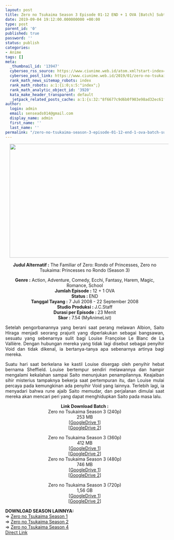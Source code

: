 ```yaml
---
layout: post
title: Zero no Tsukaima Season 3 Episode 01-12 END + 1 OVA [Batch] Subtitle Indonesia
date: 2019-09-04 19:12:00.000000000 +00:00
type: post
parent_id: '0'
published: true
password: ''
status: publish
categories:
- Anime
tags: []
meta:
  _thumbnail_id: '13947'
  cyberseo_rss_source: https://www.ciunime.web.id/atom.xml?start-index=3901&max-results=150
  cyberseo_post_link: https://www.ciunime.web.id/2019/01/zero-no-tsukaima-season-3-episode-01-12.html
  rank_math_news_sitemap_robots: index
  rank_math_robots: a:1:{i:0;s:5:"index";}
  rank_math_analytic_object_id: '3920'
  kata_make_header_transparent: default
  _jetpack_related_posts_cache: a:1:{s:32:"8f6677c9d6b0f903e98ad32ec61f8deb";a:2:{s:7:"expires";i:1663405092;s:7:"payload";a:0:{}}}
author:
  login: admin
  email: senseads014@gmail.com
  display_name: admin
  first_name: ''
  last_name: ''
permalink: "/zero-no-tsukaima-season-3-episode-01-12-end-1-ova-batch-subtitle-indonesia/"
---
```

<div style="text-align: center;">
<div class="separator" style="clear: both; text-align: center;"><a href="https://1.bp.blogspot.com/-ic9lmSX2wBY/XEBkuojfwNI/AAAAAAAAH4s/JqGv4z25_VkFcqz9Kllro5FWezQ5RpBKwCPcBGAYYCw/s1600/Zero%2Bno%2BTsukaima%2BSeason%2B3.jpg" imageanchor="1" style="margin-left: 1em; margin-right: 1em;"><img border="0" data-original-height="720" data-original-width="1280" height="360" src="{{ site.baseurl }}/assets/2019/09/Zero%2Bno%2BTsukaima%2BSeason%2B3.jpg" width="640" /></a></div>
<div style="text-align: justify;"></div>
<p><b>Judul</b><b><b> Alternatif</b> :</b> The Familiar of Zero: Rondo of Princesses, Zero no Tsukaima: Princesses no Rondo (Season 3)</div>
<div style="text-align: center;"><b><b>Genre :</b></b> Action, Adventure, Comedy, Ecchi, Fantasy, Harem, Magic, Romance, School</div>
<div style="text-align: center;"><b>Jumlah Episode :</b> 12 + 1 OVA<br /><b>Status :&nbsp;</b>END<br /><b>Tanggal Tayang :</b> 7 Juli 2008 - 22 September 2008<br /><b>Studio Produksi : </b>J.C.Staff<br /><b>Durasi per Episode :&nbsp;</b>23 Menit</div>
<div style="text-align: center;"><b>Skor :</b> 7.54 (MyAnimeList)</div>
<p>
<div style="text-align: justify;">Setelah pengorbanannya yang berani saat perang melawan Albion, Saito Hiraga menjadi seorang prajurit yang diperlakukan sebagai bangsawan, sesuatu yang sebenarnya sulit bagi&nbsp;Louise Françoise Le Blanc de La Vallière. Dengan hubungan mereka yang tidak lagi disebut sebagai penyihir Void dan tidak dikenal, ia bertanya-tanya apa sebenarnya artinya bagi mereka.</p>
<p>Suatu hari saat berkelana ke kastil Louise disergap oleh penyihir hebat bernama Sheffield. Louise bertempur sendiri melawannya dan hampir mengalami kekalahan sampai Saito menunjukan penampilannya. Keajaiban sihir misterius tampaknya bekerja saat pertempuran itu, dan Louise mulai percaya pada kemungkinan ada penyihir Void yang lainnya. Terlebih lagi, ia menyadari bahwa rune ajaib Saito memudar, dan perjalanan dimulai saat mereka akan mencari peri yang dapat menghidupkan Saito pada masa lalu.</p></div>
<div style="text-align: justify;"></div>
<div style="text-align: justify;"></div>
<div style="text-align: center;"><b>Link Download Batch :</b></div>
<div style="text-align: center;">
<div style="text-align: center;">Zero no Tsukaima Season 3 (240p)</div>
<div style="text-align: center;">253 MB<br />[<a href="https://drive.google.com/file/d/19u5LntA-MV7rA0H5Qc-jFMMUD4AO2W37/view" target="_blank" rel="noopener">GoogleDrive 1</a>]<br />[<a href="https://drive.google.com/file/d/1u8sKycBGkgHpjUqDGghX1CzqDhaW__b-/view" target="_blank" rel="noopener">GoogleDrive 2</a>]</p>
</div>
</div>
<div style="text-align: center;">Zero no Tsukaima Season 3 (360p)</div>
<div style="text-align: center;">412 MB</div>
<div style="text-align: center;">[<a href="https://drive.google.com/file/d/1V_WtJ7Rue8ILJrYm9A4Rf98Kj9wtNE4u/view" target="_blank" rel="noopener">GoogleDrive 1</a>]<br />[<a href="https://drive.google.com/file/d/1PLzB1zmgfG7lLOZ95wkGdbH_0JfjdTCW/view" target="_blank" rel="noopener">GoogleDrive 2</a>]</div>
<div style="text-align: center;"></div>
<div style="text-align: center;">Zero no Tsukaima Season 3 (480p)<br />746 MB</div>
<div style="text-align: center;">[<a href="https://drive.google.com/file/d/1d1BwlfngVLbqoNkcj8otMJCHela7xqPM/view" target="_blank" rel="noopener">GoogleDrive 1</a>]<br />[<a href="https://drive.google.com/file/d/1nxObdwC9zLOw1fxXIP3KJOGQdElTYL7D/view" target="_blank" rel="noopener">GoogleDrive 2</a>]</p>
<p>Zero no Tsukaima Season 3 (720p)<br />1,56 GB<br />[<a href="https://drive.google.com/file/d/1wujclzQtTAQYw3lBFUBGY67oq2npkJTc/view" target="_blank" rel="noopener">GoogleDrive 1</a>]<br />[<a href="https://drive.google.com/file/d/1JCEKz8v8s6kCQSpbC8n9Xas9FRSV4Tt2/view" target="_blank" rel="noopener">GoogleDrive 2</a>]
<div style="text-align: justify;"></div>
<div style="text-align: justify;"></div>
<div style="text-align: justify;"><b>DOWNLOAD SEASON LAINNYA:</b></div>
<div style="text-align: justify;"></div>
<div style="text-align: justify;">=&gt; <a href="https://www.ciunime.com/2019/01/zero-no-tsukaima-season-1-episode-01-13.html" target="_blank" rel="noopener">Zero no Tsukaima Season 1</a><br />=&gt; <a href="https://www.ciunime.com/2019/01/zero-no-tsukaima-season-2-episode-01-12.html" target="_blank" rel="noopener">Zero no Tsukaima Season 2</a><br />=&gt; <a href="https://www.ciunime.com/2019/01/zero-no-tsukaima-season-4-episode-01-12.html" target="_blank" rel="noopener">Zero no Tsukaima Season 4</a></div>
<div style="text-align: justify;"></div>
</div>
<link rel="stylesheet" href="https://cdnjs.cloudflare.com/ajax/libs/font-awesome/4.7.0/css/font-awesome.min.css" />
<div class="divbtn"> <a href="https://handymansurrender.com/fihup8buzv?key=94550f7ce39444073321dde3b8782f97" class="btn"><i class="fa fa-download"></i> Direct Link</a> </div>
